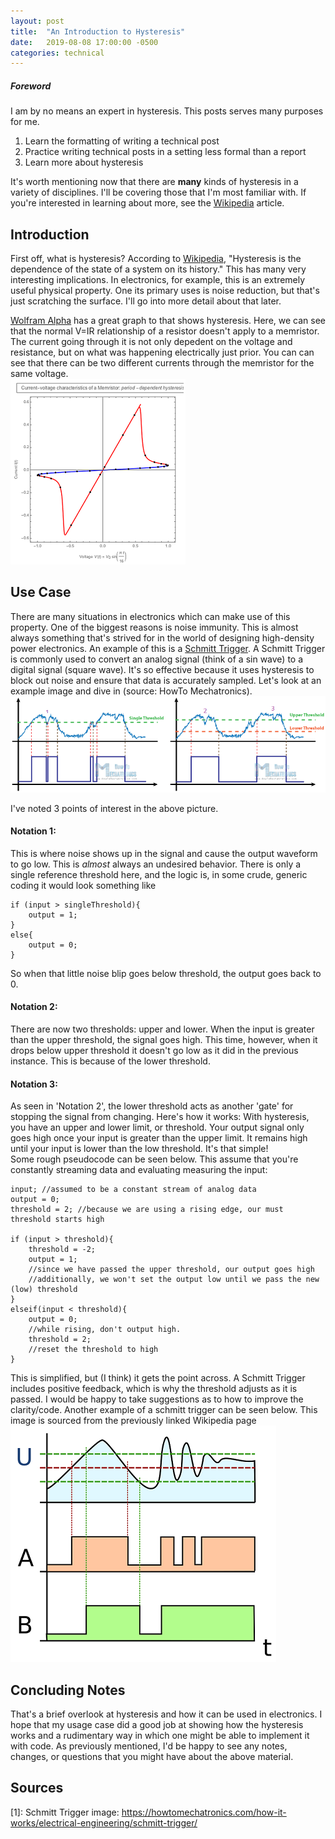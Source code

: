 ```yaml
---
layout: post
title:  "An Introduction to Hysteresis"
date:   2019-08-08 17:00:00 -0500
categories: technical
---
```



##### Foreword
I am by no means an expert in hysteresis. This posts serves many purposes for me.
1. Learn the formatting of writing a technical post
2. Practice writing technical posts in a setting less formal than a report
3. Learn more about hysteresis

It's worth mentioning now that there are **many** kinds of hysteresis in a variety of disciplines. I'll be covering those that I'm most familiar with. If you're interested in learning about more, see the [Wikipedia](https://en.wikipedia.org/wiki/Hysteresis) article.

## Introduction

First off, what is hysteresis? According to [Wikipedia](https://en.wikipedia.org/wiki/Hysteresis), "Hysteresis is the dependence of the state of a system on its history." This has many very interesting implications. In electronics, for example, this is an extremely useful physical property. One its primary uses is noise reduction, but that's just scratching the surface. I'll go into more detail about that later. 

[Wolfram Alpha](http://demonstrations.wolfram.com/CurrentVoltageCharacteristicsOfAMemristor/img/CurrentVoltageCharacteristicsOfAMemristor.png) has a great graph to that shows hysteresis. Here, we can see that the normal V=IR relationship of a resistor doesn't apply to a memristor. The current going through it is not only depedent on the voltage and resistance, but on what was happening electrically just prior. You can can see that there can be two different currents through the memristor for the same voltage.  
![Hysteresis being displayed through the IV relationship of a memristor](https://github.com/smyers24/smyers24.github.io/raw/master/_site/assets/blog_images/memristor_iv.png)

## Use Case

There are many situations in electronics which can make use of this property. One of the biggest reasons is noise immunity. This is almost always something that's strived for in the world of designing high-density power electronics. An example of this is a [Schmitt Trigger](https://en.wikipedia.org/wiki/Schmitt_trigger). A Schmitt Trigger is commonly used to convert an analog signal (think of a sin wave) to a digital signal (square wave). It's so effective because it uses hysteresis to block out noise and ensure that data is accurately sampled. Let's look at an example image and dive in (source: HowTo Mechatronics).
![Schmitt trigger with noise](https://github.com/smyers24/smyers24.github.io/raw/master/_site/assets/blog_images/schmitt_withnoise.png)

I've noted 3 points of interest in the above picture. 
#### Notation 1: 
This is where noise shows up in the signal and cause the output waveform to go low. This is *almost* always an undesired behavior. There is only a single reference threshold here, and the logic is, in some crude, generic coding it would look something like
```
if (input > singleThreshold){
    output = 1;
}
else{
    output = 0;
}
```
So when that little noise blip goes below threshold, the output goes back to 0.

#### Notation 2: 
There are now two thresholds: upper and lower. When the input is greater than the upper threshold, the signal goes high. This time, however, when it drops below upper threshold it doesn't go low as it did in the previous instance. This is because of the lower threshold.

#### Notation 3: 
As seen in 'Notation 2', the lower threshold acts as another 'gate' for stopping the signal from changing. Here's how it works: With hysteresis, you have an upper and lower limit, or threshold. Your output signal only goes high once your input is greater than the upper limit. It remains high until your input is lower than the low threshold. It's that simple!  
Some rough pseudocode can be seen below. This assume that you're constantly streaming data and evaluating measuring the input:
```
input; //assumed to be a constant stream of analog data
output = 0;
threshold = 2; //because we are using a rising edge, our must threshold starts high

if (input > threshold){
    threshold = -2;
    output = 1;
    //since we have passed the upper threshold, our output goes high
    //additionally, we won't set the output low until we pass the new (low) threshold
}
elseif(input < threshold){
    output = 0;
    //while rising, don't output high. 
    threshold = 2;
    //reset the threshold to high
}
```
This is simplified, but (I think) it gets the point across. A Schmitt Trigger includes positive feedback, which is why the threshold adjusts as it is passed. I would be happy to take suggestions as to how to improve the clarity/code.
Another example of a schmitt trigger can be seen below. This image is sourced from the previously linked Wikipedia page
![Clean signal Schmitt Trigger](https://github.com/smyers24/smyers24.github.io/raw/master/_site/assets/blog_images/schmitt_trigger.png)

## Concluding Notes
That's a brief overlook at hysteresis and how it can be used in electronics. I hope that my usage case did a good job at showing how the hysteresis works and a rudimentary way in which one might be able to implement it with code. 
As previously mentioned, I'd be happy to see any notes, changes, or questions that you might have about the above material. 

## Sources
[1]: Schmitt Trigger image: https://howtomechatronics.com/how-it-works/electrical-engineering/schmitt-trigger/